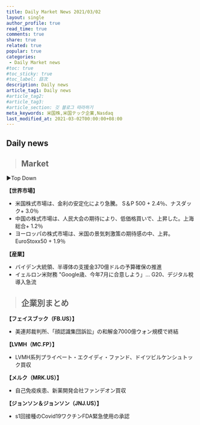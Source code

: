 ```yaml
---
title: Daily Market News 2021/03/02
layout: single
author_profile: true
read_time: true
comments: true
share: true
related: true
popular: true
categories:
 - Daily Market news
#toc: true
#toc_sticky: true
#toc_label: 目次
description: Daily news
article_tag1: Daily news
#article_tag2:
#article_tag3:
#article_section: 깃 블로그 따라하기
meta_keywords: 米国株,米国テック企業,Nasdaq
last_modified_at: 2021-03-02T00:00:00+08:00
---
```

## Daily news

> ## Market

▶Top Down

 **【世界市場】**　<br>
 - 米国株式市場は、金利の安定化により急騰。 S＆P 500 + 2.4％、ナスダック+ 3.0％
 - 中国の株式市場は、人民大会の期待により、低価格買いで、上昇した。上海総合+ 1.2％
 - ヨーロッパの株式市場は、米国の景気刺激策の期待感の中、上昇。 EuroStoxx50 + 1.9％

 **【産業】**　<br>
 - バイデン大統領、半導体の支援金370億ドルの予算確保の推進
 - イェルロン米財務 "Google歳、今年7月に合意しよう」... G20、デジタル稅導入急流

> ## 企業別まとめ

**【フェイスブック（FB.US）】**　<br>
- 美連邦裁判所、「顔認識集団訴訟」の和解金7000億ウォン規模で終結

**【LVMH（MC.FP）】** <br>
- LVMH系列プライベート・エクイディ・ファンド、ドイツビルケンシュトック買収

**【メルク（MRK.US）】**
- 自己免疫疾患、新薬開発会社ファンデオン買収

**【ジョンソン＆ジョンソン（JNJ.US）】**　<br>
- s1回接種のCovid19ワクチンFDA緊急使用の承認
